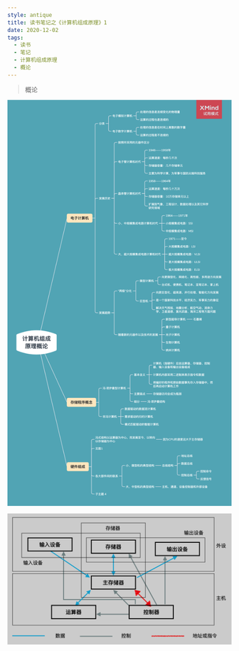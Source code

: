 ```yaml
---
style: antique
title: 读书笔记之《计算机组成原理》1
date: 2020-12-02
tags:
  - 读书
  - 笔记
  - 计算机组成原理
  - 概论
---
```


> 概论

![知识点梳理（右键在新窗口单独查看）](Computer-Orgenization-1-Introduction/key-knowlages.png '=1560px-666px')

![图1：计算机的组成](Computer-Orgenization-1-Introduction/key-knowlages-1.png)

